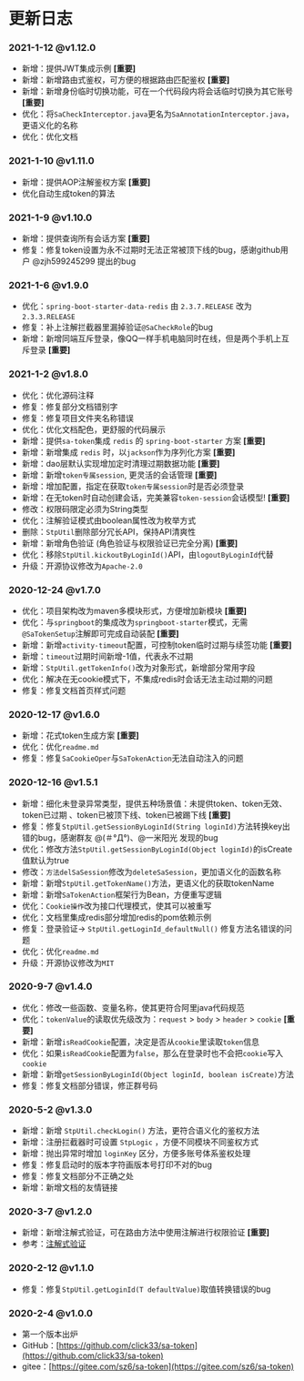 # 更新日志 


### 2021-1-12 @v1.12.0
- 新增：提供JWT集成示例 **[重要]**
- 新增：新增路由式鉴权，可方便的根据路由匹配鉴权  **[重要]**
- 新增：新增身份临时切换功能，可在一个代码段内将会话临时切换为其它账号  **[重要]**
- 优化：将`SaCheckInterceptor.java`更名为`SaAnnotationInterceptor.java`，更语义化的名称 
- 优化：优化文档


### 2021-1-10 @v1.11.0
- 新增：提供AOP注解鉴权方案 **[重要]**
- 优化自动生成token的算法


### 2021-1-9 @v1.10.0
- 新增：提供查询所有会话方案  **[重要]**
- 修复：修复token设置为永不过期时无法正常被顶下线的bug，感谢github用户 @zjh599245299 提出的bug


### 2021-1-6 @v1.9.0
- 优化：`spring-boot-starter-data-redis` 由 `2.3.7.RELEASE` 改为 `2.3.3.RELEASE` 
- 修复：补上注解拦截器里漏掉验证`@SaCheckRole`的bug
- 新增：新增同端互斥登录，像QQ一样手机电脑同时在线，但是两个手机上互斥登录  **[重要]**


### 2021-1-2 @v1.8.0
- 优化：优化源码注释
- 修复：修复部分文档错别字 
- 修复：修复项目文件夹名称错误
- 优化：优化文档配色，更舒服的代码展示
- 新增：提供`sa-token`集成 `redis` 的 `spring-boot-starter` 方案  **[重要]**
- 新增：新增集成 `redis` 时，以`jackson`作为序列化方案  **[重要]**
- 新增：dao层默认实现增加定时清理过期数据功能  **[重要]**
- 新增：新增`token专属session`, 更灵活的会话管理  **[重要]**
- 新增：增加配置，指定在获取`token专属session`时是否必须登录
- 新增：在无token时自动创建会话，完美兼容`token-session`会话模型!   **[重要]**
- 修改：权限码限定必须为String类型 
- 优化：注解验证模式由boolean属性改为枚举方式
- 删除：`StpUtil`删除部分冗长API，保持API清爽性
- 新增：新增角色验证 (角色验证与权限验证已完全分离)  **[重要]**
- 优化：移除`StpUtil.kickoutByLoginId()`API，由`logoutByLoginId`代替
- 升级：开源协议修改为`Apache-2.0`


### 2020-12-24 @v1.7.0
- 优化：项目架构改为maven多模块形式，方便增加新模块 **[重要]**
- 优化：与`springboot`的集成改为`springboot-starter`模式，无需`@SaTokenSetup`注解即可完成自动装配 **[重要]**
- 新增：新增`activity-timeout`配置，可控制token临时过期与续签功能 **[重要]**
- 新增：`timeout`过期时间新增-1值，代表永不过期 
- 新增：`StpUtil.getTokenInfo()`改为对象形式，新增部分常用字段 
- 优化：解决在无cookie模式下，不集成redis时会话无法主动过期的问题 
- 修复：修复文档首页样式问题 


### 2020-12-17 @v1.6.0
- 新增：花式token生成方案 **[重要]** 
- 优化：优化`readme.md` 
- 修复：修复`SaCookieOper`与`SaTokenAction`无法自动注入的问题 


### 2020-12-16 @v1.5.1
- 新增：细化未登录异常类型，提供五种场景值：未提供token、token无效、token已过期 、token已被顶下线、token已被踢下线 **[重要]**
- 修复：修复`StpUtil.getSessionByLoginId(String loginId)`方法转换key出错的bug，感谢群友 @(＃°Д°)、@一米阳光 发现的bug 
- 优化：修改方法`StpUtil.getSessionByLoginId(Object loginId)`的isCreate值默认为true 
- 修改：`方法delSaSession`修改为`deleteSaSession`，更加语义化的函数名称 
- 新增：新增`StpUtil.getTokenName()`方法，更语义化的获取tokenName 
- 新增：新增`SaTokenAction`框架行为Bean，方便重写逻辑 
- 优化：`Cookie操作`改为接口代理模式，使其可以被重写 
- 优化：文档里集成redis部分增加redis的pom依赖示例
- 修复：登录验证-> `StpUtil.getLoginId_defaultNull()` 修复方法名错误的问题 
- 优化：优化`readme.md` 
- 升级：开源协议修改为`MIT`


### 2020-9-7 @v1.4.0
- 优化：修改一些函数、变量名称，使其更符合阿里java代码规范
- 优化：`tokenValue`的读取优先级改为：`request` > `body` > `header` > `cookie`  **[重要]**
- 新增：新增`isReadCookie`配置，决定是否从`cookie`里读取`token`信息 
- 优化：如果`isReadCookie`配置为`false`，那么在登录时也不会把`cookie`写入`cookie` 
- 新增：新增`getSessionByLoginId(Object loginId, boolean isCreate)`方法
- 修复：修复文档部分错误，修正群号码


### 2020-5-2 @v1.3.0
- 新增：新增 `StpUtil.checkLogin()` 方法，更符合语义化的鉴权方法
- 新增：注册拦截器时可设置 `StpLogic` ，方便不同模块不同鉴权方式
- 新增：抛出异常时增加 `loginKey` 区分，方便多账号体系鉴权处理 
- 修复：修复启动时的版本字符画版本号打印不对的bug  
- 修复：修复文档部分不正确之处
- 新增：新增文档的友情链接


### 2020-3-7 @v1.2.0
- 新增：新增注解式验证，可在路由方法中使用注解进行权限验证  **[重要]**
- 参考：[注解式验证](use/at-check)


### 2020-2-12 @v1.1.0
- 修复：修复`StpUtil.getLoginId(T defaultValue)`取值转换错误的bug


### 2020-2-4 @v1.0.0
- 第一个版本出炉 
- GitHub：[https://github.com/click33/sa-token](https://github.com/click33/sa-token)
- gitee：[https://gitee.com/sz6/sa-token](https://gitee.com/sz6/sa-token)
